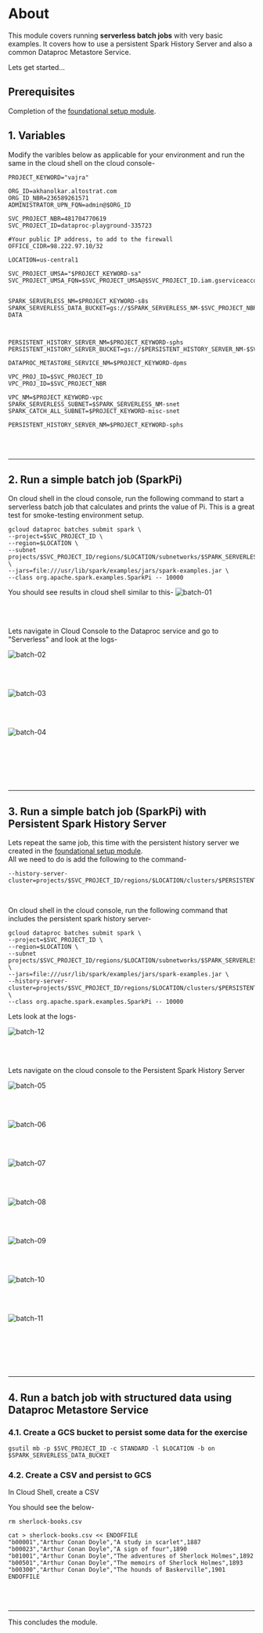 # About

This module covers running **serverless batch jobs** with very basic examples. It covers how to use a persistent Spark History Server and also a common Dataproc Metastore Service.

Lets get started...

## Prerequisites

Completion of the [foundational setup module](foundational-setup.md).

## 1. Variables

Modify the varibles below as applicable for your environment and run the same in the cloud shell on the cloud console-

```
PROJECT_KEYWORD="vajra"  

ORG_ID=akhanolkar.altostrat.com                              
ORG_ID_NBR=236589261571
ADMINISTRATOR_UPN_FQN=admin@$ORG_ID 

SVC_PROJECT_NBR=481704770619                           
SVC_PROJECT_ID=dataproc-playground-335723   

#Your public IP address, to add to the firewall
OFFICE_CIDR=98.222.97.10/32
              
LOCATION=us-central1

SVC_PROJECT_UMSA="$PROJECT_KEYWORD-sa"
SVC_PROJECT_UMSA_FQN=$SVC_PROJECT_UMSA@$SVC_PROJECT_ID.iam.gserviceaccount.com


SPARK_SERVERLESS_NM=$PROJECT_KEYWORD-s8s
SPARK_SERVERLESS_DATA_BUCKET=gs://$SPARK_SERVERLESS_NM-$SVC_PROJECT_NBR-DATA



PERSISTENT_HISTORY_SERVER_NM=$PROJECT_KEYWORD-sphs
PERSISTENT_HISTORY_SERVER_BUCKET=gs://$PERSISTENT_HISTORY_SERVER_NM-$SVC_PROJECT_NBR

DATAPROC_METASTORE_SERVICE_NM=$PROJECT_KEYWORD-dpms

VPC_PROJ_ID=$SVC_PROJECT_ID        
VPC_PROJ_ID=$SVC_PROJECT_NBR  

VPC_NM=$PROJECT_KEYWORD-vpc
SPARK_SERVERLESS_SUBNET=$SPARK_SERVERLESS_NM-snet
SPARK_CATCH_ALL_SUBNET=$PROJECT_KEYWORD-misc-snet

PERSISTENT_HISTORY_SERVER_NM=$PROJECT_KEYWORD-sphs
```

<br><br>
<hr>

## 2. Run a simple batch job (SparkPi)

On cloud shell in the cloud console, run the following command to start a serverless batch job that calculates and prints the value of Pi. This is a great test for smoke-testing environment setup.

```
gcloud dataproc batches submit spark \
--project=$SVC_PROJECT_ID \
--region=$LOCATION \
--subnet projects/$SVC_PROJECT_ID/regions/$LOCATION/subnetworks/$SPARK_SERVERLESS_SUBNET \
--jars=file:///usr/lib/spark/examples/jars/spark-examples.jar \
--class org.apache.spark.examples.SparkPi -- 10000
```

You should see results in cloud shell similar to this-
![batch-01](00-images/s8s-batch-01.png)  
  
<br><br>

Lets navigate in Cloud Console to the Dataproc service and go to "Serverless" and look at the logs-


![batch-02](00-images/s8s-batch-02.png)  
  
<br><br>

![batch-03](00-images/s8s-batch-03.png)  
  
<br><br>

![batch-04](00-images/s8s-batch-04.png)  
  
<br><br>



<br><br>
<hr>

## 3. Run a simple batch job (SparkPi) with Persistent Spark History Server

Lets repeat the same job, this time with the persistent history server we created in the [foundational setup module](foundational-setup.md).<br>
All we need to do is add the following to the command-
```
--history-server-cluster=projects/$SVC_PROJECT_ID/regions/$LOCATION/clusters/$PERSISTENT_HISTORY_SERVER_NM
```
<br>

On cloud shell in the cloud console, run the following command that includes the persistent spark history server-
```
gcloud dataproc batches submit spark \
--project=$SVC_PROJECT_ID \
--region=$LOCATION \
--subnet projects/$SVC_PROJECT_ID/regions/$LOCATION/subnetworks/$SPARK_SERVERLESS_SUBNET \
--jars=file:///usr/lib/spark/examples/jars/spark-examples.jar \
--history-server-cluster=projects/$SVC_PROJECT_ID/regions/$LOCATION/clusters/$PERSISTENT_HISTORY_SERVER_NM \
--class org.apache.spark.examples.SparkPi -- 10000
```

Lets look at the logs-

![batch-12](00-images/s8s-batch-12.png)  
  
<br><br>

Lets navigate on the cloud console to the Persistent Spark History Server

![batch-05](00-images/s8s-batch-05.png) 
 
<br><br>

![batch-06](00-images/s8s-batch-06.png) 
 
<br><br>

![batch-07](00-images/s8s-batch-07.png) 
 
<br><br>

![batch-08](00-images/s8s-batch-08.png) 
 
<br><br>

![batch-09](00-images/s8s-batch-09.png) 
 
<br><br>

![batch-10](00-images/s8s-batch-10.png) 
 
<br><br>

![batch-11](00-images/s8s-batch-11.png) 
 
<br><br>

<br><br>
<hr>

## 4. Run a batch job with structured data using Dataproc Metastore Service

### 4.1. Create a GCS bucket to persist some data for the exercise
```
gsutil mb -p $SVC_PROJECT_ID -c STANDARD -l $LOCATION -b on $SPARK_SERVERLESS_DATA_BUCKET
```

### 4.2. Create a CSV and persist to GCS

In Cloud Shell, create a CSV

You should see the below-
```
rm sherlock-books.csv

cat > sherlock-books.csv << ENDOFFILE
"b00001","Arthur Conan Doyle","A study in scarlet",1887
"b00023","Arthur Conan Doyle","A sign of four",1890
"b01001","Arthur Conan Doyle","The adventures of Sherlock Holmes",1892
"b00501","Arthur Conan Doyle","The memoirs of Sherlock Holmes",1893
"b00300","Arthur Conan Doyle","The hounds of Baskerville",1901
ENDOFFILE

```

<br><br>
<hr>

This concludes the module.
